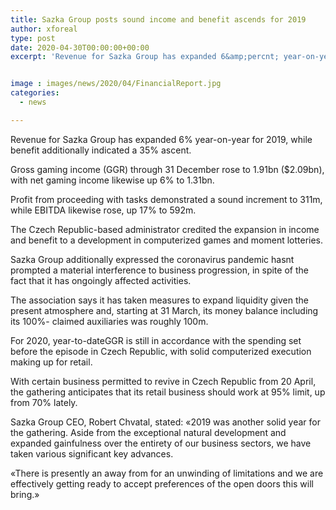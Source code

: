 ```yaml
---
title: Sazka Group posts sound income and benefit ascends for 2019
author: xforeal 
type: post
date: 2020-04-30T00:00:00+00:00
excerpt: 'Revenue for Sazka Group has expanded 6&amp;percnt; year-on-year for 2019, while benefit additionally indicated a 35&amp;percnt; rise '


image : images/news/2020/04/FinancialReport.jpg
categories:
  - news

---
```

Revenue for Sazka Group has expanded 6&percnt; year-on-year for 2019, while benefit additionally indicated a 35&percnt; ascent. 

Gross gaming income (GGR) through 31 December rose to 1.91bn ($2.09bn), with net gaming income likewise up 6&percnt; to 1.31bn. 

Profit from proceeding with tasks demonstrated a sound increment to 311m, while EBITDA likewise rose, up 17&percnt; to 592m. 

The Czech Republic-based administrator credited the expansion in income and benefit to a development in computerized games and moment lotteries. 

Sazka Group additionally expressed the coronavirus pandemic hasnt prompted a material interference to business progression, in spite of the fact that it has ongoingly affected activities. 

The association says it has taken measures to expand liquidity given the present atmosphere and, starting at 31 March, its money balance including its 100&percnt;- claimed auxiliaries was roughly 100m. 

For 2020, year-to-dateGGR is still in accordance with the spending set before the episode in Czech Republic, with solid computerized execution making up for retail. 

With certain business permitted to revive in Czech Republic from 20 April, the gathering anticipates that its retail business should work at 95&percnt; limit, up from 70&percnt; lately. 

Sazka Group CEO, Robert Chvatal, stated: &#171;2019 was another solid year for the gathering. Aside from the exceptional natural development and expanded gainfulness over the entirety of our business sectors, we have taken various significant key advances. 

&#171;There is presently an away from for an unwinding of limitations and we are effectively getting ready to accept preferences of the open doors this will bring.&#187;